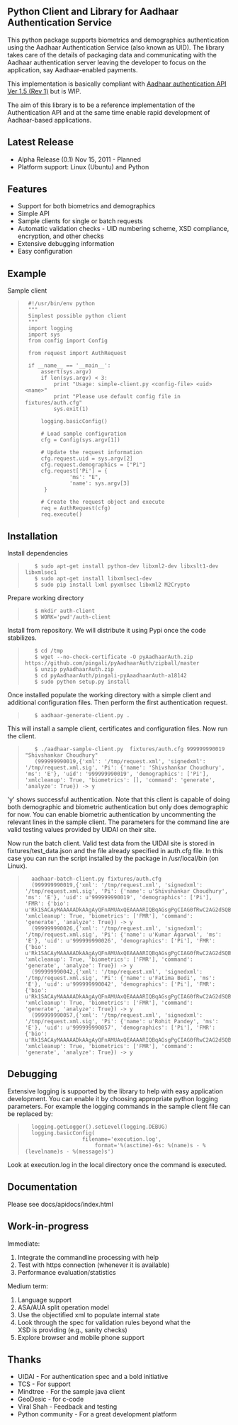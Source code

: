 Python Client and Library for Aadhaar Authentication Service
------------------------------------------------------------

This python package supports biometrics and demographics
authentication using the Aadhaar Authentication Service (also known as
UID). The library takes care of the details of packaging data and
communicating with the Aadhaar authentication server leaving the
developer to focus on the application, say Aadhaar-enabled payments. 

This implementation is basically compliant with [Aadhaar
authentication API Ver 1.5 (Rev 1)][spec] but is WIP.

[spec]: http://uidai.gov.in/images/FrontPageUpdates/aadhaar_authentication_api_1_5_rev1_1.pdf

The aim of this library is to be a reference implementation of the
Authentication API and at the same time enable rapid development of
Aadhaar-based applications. 

Latest Release
--------------

  * Alpha Release (0.1) Nov 15, 2011 - Planned 
  * Platform support: Linux (Ubuntu) and Python 

Features
--------

  * Support for both biometrics and demographics
  * Simple API 
  * Sample clients for single or batch requests 
  * Automatic validation checks - UID numbering scheme, XSD compliance,
    encryption, and other checks    
  * Extensive debugging information 
  * Easy configuration 

Example
-------

Sample client 

>         
>         
>      #!/usr/bin/env python     
>      """     
>      Simplest possible python client      
>      """      
>      import logging    
>      import sys    
>      from config import Config    
>      
>      from request import AuthRequest
>      
>      if __name__ == '__main__':   
>          assert(sys.argv)   
>          if len(sys.argv) < 3:   
>              print "Usage: simple-client.py <config-file> <uid> <name>"   
>              print "Please use default config file in fixtures/auth.cfg"    
>              sys.exit(1)    
>      
>          logging.basicConfig()   
>          
>          # Load sample configuration    
>          cfg = Config(sys.argv[1])   
>             
>          # Update the request information    
>          cfg.request.uid = sys.argv[2]   
>          cfg.request.demographics = ["Pi"]
>          cfg.request['Pi'] = {
>                   'ms': "E",
>                   'name': sys.argv[3]
>           }
>      
>          # Create the request object and execute   
>          req = AuthRequest(cfg)   
>          req.execute()   
>     


Installation
------------

Install dependencies    

>         
>        $ sudo apt-get install python-dev libxml2-dev libxslt1-dev libxmlsec1    
>        $ sudo apt-get install libxmlsec1-dev    
>        $ sudo pip install lxml pyxmlsec libxml2 M2Crypto    

Prepare working directory 

>         
>        $ mkdir auth-client   
>        $ WORK='pwd'/auth-client   

Install from repository. We will distribute it using Pypi once the
code stabilizes.

>         
>        $ cd /tmp   
>        $ wget --no-check-certificate -O pyAadhaarAuth.zip https://github.com/pingali/pyAadhaarAuth/zipball/master   
>        $ unzip pyAadhaarAuth.zip    
>        $ cd pyAadhaarAuth/pingali-pyAaadhaarAuth-a18142   
>        $ sudo python setup.py install    

Once installed populate the working directory with a simple client and
additional configuration files. Then perform the first authentication
request. 

>         
>        $ aadhaar-generate-client.py .      

This will install a sample client, certificates and configuration files. Now run the client. 

>        
>        $ ./aadhaar-sample-client.py  fixtures/auth.cfg 999999990019 "Shivshankar Choudhury"     
>        (999999990019,{'xml': '/tmp/request.xml', 'signedxml': '/tmp/request.xml.sig', 'Pi': {'name': 'Shivshankar Choudhury', 'ms': 'E'}, 'uid': '999999990019', 'demographics': ['Pi'], 'xmlcleanup': True, 'biometrics': [], 'command': 'generate', 'analyze': True}) -> y

'y' shows successful authentication. Note that this client is capable
of doing both demographic and biometric authentication but only does
demographic for now. You can enable biometric authentication by
uncommenting the relevant lines in the sample client. The parameters for the command line are valid testing values provided by UIDAI on their site.

Now run the batch client. Valid test data from the UIDAI site is
stored in fixtures/test_data.json and the file already specified in
auth.cfg file. In this case you can run the script installed by the
package in /usr/local/bin (on Linux).

>          
>       aadhaar-batch-client.py fixtures/auth.cfg 
>       (999999990019,{'xml': '/tmp/request.xml', 'signedxml': '/tmp/request.xml.sig', 'Pi': {'name': u'Shivshankar Choudhury', 'ms': 'E'}, 'uid': u'999999990019', 'demographics': ['Pi'], 'FMR': {'bio': u'Rk1SACAyMAAAAADkAAgAyQFnAMUAxQEAAAARIQBqAGsgPgCIAG0fRwC2AG2dSQBVAIUjPABuALShMgCxAL0jMAByAM6lPgCmAN2kQQBwAN8qNAB1AN8mPADJAOcgOQA8AOorNABoAOomOQC+AO2fMQDFAPqlSgCvAP8lRQB8AQuhPABwAQ4fMgB7ASqcRADAAS4iNwCkATMeMwCFATYeNwBLATYwMQBWATcoMQCkATecMQBEATwyMgBJAUciQQCkAU8cNQB9AVQWNgCEAVUVRACoAVgYOgBBAV69NgCsAWeYNwAA'}, 'xmlcleanup': True, 'biometrics': ['FMR'], 'command': 'generate', 'analyze': True}) -> y
>       (999999990026,{'xml': '/tmp/request.xml', 'signedxml': '/tmp/request.xml.sig', 'Pi': {'name': u'Kumar Agarwal', 'ms': 'E'}, 'uid': u'999999990026', 'demographics': ['Pi'], 'FMR': {'bio': u'Rk1SACAyMAAAAADkAAgAyQFnAMUAxQEAAAARIQBqAGsgPgCIAG0fRwC2AG2dSQBVAIUjPABuALShMgCxAL0jMAByAM6lPgCmAN2kQQBwAN8qNAB1AN8mPADJAOcgOQA8AOorNABoAOomOQC+AO2fMQDFAPqlSgCvAP8lRQB8AQuhPABwAQ4fMgB7ASqcRADAAS4iNwCkATMeMwCFATYeNwBLATYwMQBWATcoMQCkATecMQBEATwyMgBJAUciQQCkAU8cNQB9AVQWNgCEAVUVRACoAVgYOgBBAV69NgCsAWeYNwAA'}, 'xmlcleanup': True, 'biometrics': ['FMR'], 'command': 'generate', 'analyze': True}) -> y
>       (999999990042,{'xml': '/tmp/request.xml', 'signedxml': '/tmp/request.xml.sig', 'Pi': {'name': u'Fatima Bedi', 'ms': 'E'}, 'uid': u'999999990042', 'demographics': ['Pi'], 'FMR': {'bio': u'Rk1SACAyMAAAAADkAAgAyQFnAMUAxQEAAAARIQBqAGsgPgCIAG0fRwC2AG2dSQBVAIUjPABuALShMgCxAL0jMAByAM6lPgCmAN2kQQBwAN8qNAB1AN8mPADJAOcgOQA8AOorNABoAOomOQC+AO2fMQDFAPqlSgCvAP8lRQB8AQuhPABwAQ4fMgB7ASqcRADAAS4iNwCkATMeMwCFATYeNwBLATYwMQBWATcoMQCkATecMQBEATwyMgBJAUciQQCkAU8cNQB9AVQWNgCEAVUVRACoAVgYOgBBAV69NgCsAWeYNwAA'}, 'xmlcleanup': True, 'biometrics': ['FMR'], 'command': 'generate', 'analyze': True}) -> y
>       (999999990057,{'xml': '/tmp/request.xml', 'signedxml': '/tmp/request.xml.sig', 'Pi': {'name': u'Rohit Pandey', 'ms': 'E'}, 'uid': u'999999990057', 'demographics': ['Pi'], 'FMR': {'bio': u'Rk1SACAyMAAAAADkAAgAyQFnAMUAxQEAAAARIQBqAGsgPgCIAG0fRwC2AG2dSQBVAIUjPABuALShMgCxAL0jMAByAM6lPgCmAN2kQQBwAN8qNAB1AN8mPADJAOcgOQA8AOorNABoAOomOQC+AO2fMQDFAPqlSgCvAP8lRQB8AQuhPABwAQ4fMgB7ASqcRADAAS4iNwCkATMeMwCFATYeNwBLATYwMQBWATcoMQCkATecMQBEATwyMgBJAUciQQCkAU8cNQB9AVQWNgCEAVUVRACoAVgYOgBBAV69NgCsAWeYNwAA'}, 'xmlcleanup': True, 'biometrics': ['FMR'], 'command': 'generate', 'analyze': True}) -> y

Debugging
---------

Extensive logging is supported by the library to help with easy application development. You can enable it by choosing appropriate python logging parameters. For example the logging commands in the sample client file can be replaced by: 

>        
>       logging.getLogger().setLevel(logging.DEBUG) 
>       logging.basicConfig(
> 	                    filename='execution.log', 
>                           format='%(asctime)-6s: %(name)s - %(levelname)s - %(message)s')
>    

Look at execution.log in the local directory once the command is executed. 

Documentation
-------------

Please see docs/apidocs/index.html

Work-in-progress    
----------------

  Immediate: 
  1. Integrate the commandline processing with help 
  2. Test with https connection (whenever it is available) 
  3. Performance evaluation/statistics    

  Medium term:  
  1. Language support 
  2. ASA/AUA split operation model 
  3. Use the objectified xml to populate internal state    
  4. Look through the spec for validation rules beyond what the    
     XSD is providing (e.g., sanity checks)    
  5. Explore browser and mobile phone support 

Thanks 
------   

  * UIDAI      - For authentication spec and a bold initiative
  * TCS        - For support    
  * Mindtree   - For the sample java client    
  * GeoDesic   - for c-code    
  * Viral Shah - Feedback and testing    
  * Python community - For a great development platform 